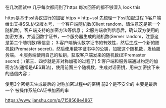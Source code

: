 在几次面试中 几乎每次都问到了https 每次回答的都不够深入 look this

https是基于ssl协议进行的加密
https = http+ssl
先梳理一下ssl加密过程
1:客户端给出支持SSL协议版本号，一个客户端随机数(Client random，请注意这是第一个随机数)，客户端支持的加密方法等信息；
2:服务端收到信息后，确认双方使用的加密方法，并返回数字证书，一个服务器生成的随机数(Server random，注意这是第二个随机数)等信息；
3:客户端确认数字证书的有效性，然后生成一个新的随机数(Premaster secret)，然后使用数字证书中的公钥，加密这个随机数，发给服务端。
4:服务端使用自己的私钥，获取客户端发来的随机数(即Premaster secret)；(第三、四步就是非对称加密的过程了)
5:客户端和服务端通过约定的加密方法(通常是AES算法)，使用前面三个随机数，生成对话密钥，用来加密接下来的通信内容；


使用3个密钥去生成最后的 对称加密过程中的密钥 前2个是不安全的 主要是最后一个 被操作系统CA证书加密的串

https://www.jianshu.com/p/7158568e4867